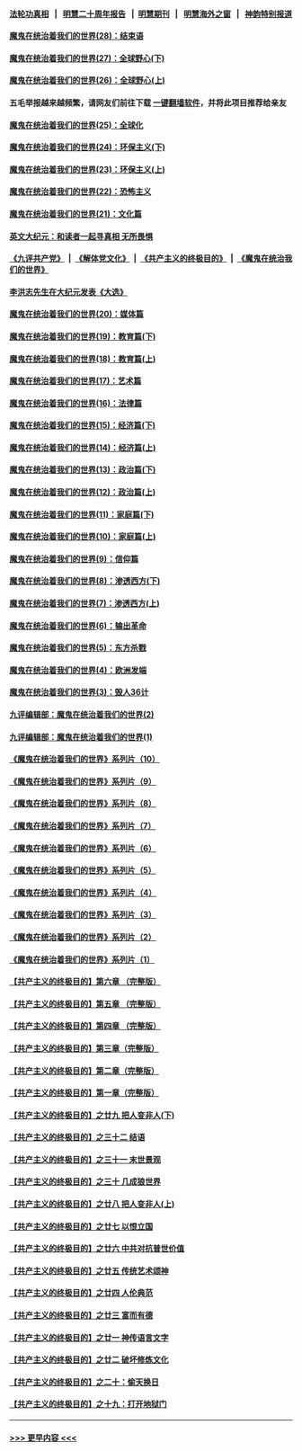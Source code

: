 #### [法轮功真相](https://github.com/gfw-breaker/truth/blob/master/README.md?t=0) &nbsp;&nbsp;|&nbsp;&nbsp; [明慧二十周年报告](https://github.com/gfw-breaker/mh-reports/blob/master/README.md?t=0) &nbsp;&nbsp;|&nbsp;&nbsp;[明慧期刊](https://github.com/gfw-breaker/mh-qikan) &nbsp;&nbsp;|&nbsp;&nbsp; [明慧海外之窗](https://github.com/gfw-breaker/mh-news/blob/master/README.md?t=0) &nbsp;&nbsp;|&nbsp;&nbsp; [神韵特别报道](https://github.com/gfw-breaker/mh-news/blob/master/shenyun.md?t=0)
#### [魔鬼在统治着我们的世界(28)：结束语](../pages/nsc422/n10936246.md?t=07041552) 
#### [魔鬼在统治着我们的世界(27)：全球野心(下)](../pages/nsc422/n10928319.md?t=07041552) 
#### [魔鬼在统治着我们的世界(26)：全球野心(上)](../pages/nsc422/n10900318.md?t=07041552) 
#### 五毛举报越来越频繁，请网友们前往下载 [一键翻墙软件](https://github.com/gfw-breaker/ssr-accounts)，并将此项目推荐给亲友
#### [魔鬼在统治着我们的世界(25)：全球化](../pages/nsc422/n10788205.md?t=07041552) 
#### [魔鬼在统治着我们的世界(24)：环保主义(下)](../pages/nsc422/n10695307.md?t=07041552) 
#### [魔鬼在统治着我们的世界(23)：环保主义(上)](../pages/nsc422/n10688613.md?t=07041552) 
#### [魔鬼在统治着我们的世界(22)：恐怖主义](../pages/nsc422/n10614727.md?t=07041552) 
#### [魔鬼在统治着我们的世界(21)：文化篇](../pages/nsc422/n10597706.md?t=07041552) 
#### [英文大纪元：和读者一起寻真相 无所畏惧](../pages/nsc422/n12542027.md?t=07041552) 
#### [《九评共产党》](https://github.com/begood0513/9ping.md/blob/master/README.md) &nbsp;|&nbsp; [《解体党文化》](../../../../jtdwh.md/blob/master/README.md)  &nbsp;|&nbsp; [《共产主义的终极目的》](../../../../gczydzjmd.md/blob/master/README.md) &nbsp;|&nbsp; [《魔鬼在统治我们的世界》](../../../../mgztzwmdsj.md/blob/master/README.md) 
#### [李洪志先生在大纪元发表《大选》](../pages/nsc422/n12534746.md?t=07041552) 
#### [魔鬼在统治着我们的世界(20)：媒体篇](../pages/nsc422/n10586579.md?t=07041552) 
#### [魔鬼在统治着我们的世界(19)：教育篇(下)](../pages/nsc422/n10564808.md?t=07041552) 
#### [魔鬼在统治着我们的世界(18)：教育篇(上)](../pages/nsc422/n10526970.md?t=07041552) 
#### [魔鬼在统治着我们的世界(17)：艺术篇](../pages/nsc422/n10499093.md?t=07041552) 
#### [魔鬼在统治着我们的世界(16)：法律篇](../pages/nsc422/n10485969.md?t=07041552) 
#### [魔鬼在统治着我们的世界(15)：经济篇(下)](../pages/nsc422/n10469975.md?t=07041552) 
#### [魔鬼在统治着我们的世界(14)：经济篇(上)](../pages/nsc422/n10457370.md?t=07041552) 
#### [魔鬼在统治着我们的世界(13)：政治篇(下)](../pages/nsc422/n10448270.md?t=07041552) 
#### [魔鬼在统治着我们的世界(12)：政治篇(上)](../pages/nsc422/n10444576.md?t=07041552) 
#### [魔鬼在统治着我们的世界(11)：家庭篇(下)](../pages/nsc422/n10440961.md?t=07041552) 
#### [魔鬼在统治着我们的世界(10)：家庭篇(上)](../pages/nsc422/n10435448.md?t=07041552) 
#### [魔鬼在统治着我们的世界(9)：信仰篇](../pages/nsc422/n10432159.md?t=07041552) 
#### [魔鬼在统治着我们的世界(8)：渗透西方(下)](../pages/nsc422/n10429603.md?t=07041552) 
#### [魔鬼在统治着我们的世界(7)：渗透西方(上)](../pages/nsc422/n10426013.md?t=07041552) 
#### [魔鬼在统治着我们的世界(6)：输出革命](../pages/nsc422/n10421536.md?t=07041552) 
#### [魔鬼在统治着我们的世界(5)：东方杀戮](../pages/nsc422/n10417707.md?t=07041552) 
#### [魔鬼在统治着我们的世界(4)：欧洲发端](../pages/nsc422/n10414890.md?t=07041552) 
#### [魔鬼在统治着我们的世界(3)：毁人36计](../pages/nsc422/n10411583.md?t=07041552) 
#### [九评编辑部：魔鬼在统治着我们的世界(2)](../pages/nsc422/n10410036.md?t=07041552) 
#### [九评编辑部：魔鬼在统治着我们的世界(1)](../pages/nsc422/n10406825.md?t=07041552) 
#### [《魔鬼在统治着我们的世界》系列片（10）](../pages/nsc422/n12292670.md?t=07041552) 
#### [《魔鬼在统治着我们的世界》系列片（9）](../pages/nsc422/n12290859.md?t=07041552) 
#### [《魔鬼在统治着我们的世界》系列片（8）](../pages/nsc422/n12287445.md?t=07041552) 
#### [《魔鬼在统治着我们的世界》系列片（7）](../pages/nsc422/n12283425.md?t=07041552) 
#### [《魔鬼在统治着我们的世界》系列片（6）](../pages/nsc422/n12282314.md?t=07041552) 
#### [《魔鬼在统治着我们的世界》系列片（5）](../pages/nsc422/n12281419.md?t=07041552) 
#### [《魔鬼在统治着我们的世界》系列片（4）](../pages/nsc422/n12274024.md?t=07041552) 
#### [《魔鬼在统治着我们的世界》系列片（3）](../pages/nsc422/n12271322.md?t=07041552) 
#### [《魔鬼在统治着我们的世界》系列片（2）](../pages/nsc422/n12269049.md?t=07041552) 
#### [《魔鬼在统治着我们的世界》系列片（1）](../pages/nsc422/n12267575.md?t=07041552) 
#### [【共产主义的终极目的】第六章 （完整版）](../pages/nsc422/n11428913.md?t=07041552) 
#### [【共产主义的终极目的】第五章 （完整版）](../pages/nsc422/n11428912.md?t=07041552) 
#### [【共产主义的终极目的】第四章 （完整版）](../pages/nsc422/n11428907.md?t=07041552) 
#### [【共产主义的终极目的】第三章（完整版）](../pages/nsc422/n11428848.md?t=07041552) 
#### [【共产主义的终极目的】第二章（完整版）](../pages/nsc422/n11428831.md?t=07041552) 
#### [【共产主义的终极目的】第一章（完整版）](../pages/nsc422/n11417651.md?t=07041552) 
#### [【共产主义的终极目的】之廿九 把人变非人(下)](../pages/nsc422/n11344140.md?t=07041552) 
#### [【共产主义的终极目的】之三十二 结语](../pages/nsc422/n11360535.md?t=07041552) 
#### [【共产主义的终极目的】之三十一 末世景观](../pages/nsc422/n11351129.md?t=07041552) 
#### [【共产主义的终极目的】之三十 几成狼世界](../pages/nsc422/n11348280.md?t=07041552) 
#### [【共产主义的终极目的】之廿八 把人变非人(上)](../pages/nsc422/n11340492.md?t=07041552) 
#### [【共产主义的终极目的】之廿七 以恨立国](../pages/nsc422/n11336944.md?t=07041552) 
#### [【共产主义的终极目的】之廿六 中共对抗普世价值](../pages/nsc422/n11324785.md?t=07041552) 
#### [【共产主义的终极目的】之廿五 传统艺术颂神](../pages/nsc422/n11296396.md?t=07041552) 
#### [【共产主义的终极目的】之廿四 人伦典范](../pages/nsc422/n11296397.md?t=07041552) 
#### [【共产主义的终极目的】之廿三 富而有德](../pages/nsc422/n11283598.md?t=07041552) 
#### [【共产主义的终极目的】之廿一 神传语言文字](../pages/nsc422/n11263265.md?t=07041552) 
#### [【共产主义的终极目的】之廿二 破坏修炼文化](../pages/nsc422/n11245728.md?t=07041552) 
#### [【共产主义的终极目的】之二十：偷天换日](../pages/nsc422/n11238846.md?t=07041552) 
#### [【共产主义的终极目的】之十九：打开地狱门](../pages/nsc422/n11206376.md?t=07041552) 

----
#### [ >>> 更早内容 <<< ](../indexes/nsc422-earlier.md)
